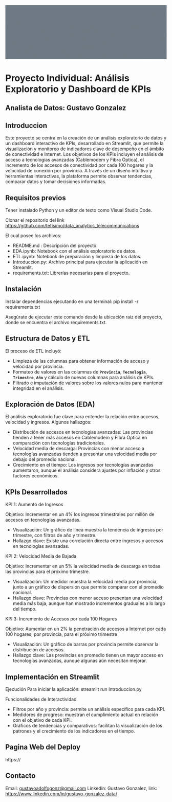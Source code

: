 ![DataConnect](./Imagen/Internet%20solutions.gif)

# Proyecto Individual: Análisis Exploratorio y Dashboard de KPIs

## Analista de Datos: Gustavo Gonzalez

## Introduccion

Este proyecto se centra en la creación de un análisis exploratorio de datos y un dashboard interactivo de KPIs, desarrollado en Streamlit, que permite la visualización y monitoreo de indicadores clave de desempeño en el ámbito de conectividad e Internet. Los objetivos de los KPIs incluyen el análisis de acceso a tecnologías avanzadas (Cablemodem y Fibra Óptica), el incremento de los accesos de conectividad por cada 100 hogares y la velocidad de conexión por provincia. A través de un diseño intuitivo y herramientas interactivas, la plataforma permite observar tendencias, comparar datos y tomar decisiones informadas.

## Requisitos previos

Tener instalado Python y un editor de texto como Visual Studio Code.

Clonar el repositorio del link https://github.com/tefisimo/data_analytics_telecommunications

El cual posee los archivos:
* README.md : Descripción del proyecto.
* EDA.ipynb: Notebook con el análisis exploratorio de datos.
* ETL.ipynb: Notebook de preparación y limpieza de los datos.
* Introduccion.py: Archivo principal para ejecutar la aplicación en Streamlit. 
* requirements.txt: Librerías necesarias para el proyecto.

## Instalación

Instalar dependencias ejecutando en una terminal: pip install -r requirements.txt

Asegúrate de ejecutar este comando desde la ubicación raíz del proyecto, donde se encuentra el archivo requirements.txt.

## Estructura de Datos y ETL

El proceso de ETL incluyó:

* Limpieza de las columnas para obtener información de acceso y velocidad por provincia.
* Formateo de valores en las columnas de **`Provincia`**, **`Tecnologia`**, **`Trimestre`**, **`Año`**  y cálculo de nuevas columnas para análisis de KPIs.
* Filtrado e imputación de valores sobre los valores nulos para mantener integridad en el análisis.

## Exploración de Datos (EDA)

El análisis exploratorio fue clave para entender la relación entre accesos, velocidad y ingresos. Algunos hallazgos:

* Distribución de accesos en tecnologías avanzadas: Las provincias tienden a tener más accesos en Cablemodem y Fibra Óptica en comparación con tecnologías tradicionales.
* Velocidad media de descarga: Provincias con menor acceso a tecnologías avanzadas tienden a presentar una velocidad media por debajo del promedio nacional.
* Crecimiento en el tiempo: Los ingresos por tecnologías avanzadas aumentaron, aunque el análisis considera ajustes por inflación y otros factores económicos.

## KPIs Desarrollados

KPI 1: Aumento de Ingresos

Objetivo: Incrementar en un 4% los ingresos trimestrales por millón de accesos en tecnologías avanzadas.

* Visualización: Un gráfico de línea muestra la tendencia de ingresos por trimestre, con filtros de año y trimestre.
* Hallazgo clave: Existe una correlación directa entre ingresos y accesos en tecnologías avanzadas.

KPI 2: Velocidad Media de Bajada

Objetivo: Incrementar en un 5% la velocidad media de descarga en todas las provincias para el próximo trimestre.

* Visualización: Un medidor muestra la velocidad media por provincia, junto a un gráfico de dispersión que permite comparar con el promedio nacional.
* Hallazgo clave: Provincias con menor acceso presentan una velocidad media más baja, aunque han mostrado incrementos graduales a lo largo del tiempo.

KPI 3: Incremento de Accesos por cada 100 Hogares

Objetivo: Aumentar en un 2% la penetración de accesos a Internet por cada 100 hogares, por provincia, para el próximo trimestre

* Visualización: Un gráfico de barras por provincia permite observar la distribución de accesos.
* Hallazgo clave: Las provincias en promedio tienen un mayor acceso en tecnologías avanzadas, aunque algunas aún necesitan mejorar.

## Implementación en Streamlit
Ejecución
Para iniciar la aplicación: streamlit run Introduccion.py

Funcionalidades de Interactividad

* Filtros por año y provincia: permite un análisis específico para cada KPI.
* Medidores de progreso: muestran el cumplimiento actual en relación con el objetivo de cada KPI.
* Gráficos de tendencias y comparativos: facilitan la visualización de los patrones y el crecimiento de los indicadores en el tiempo.

## Pagina Web del Deploy
https://

## Contacto
Email: gustavoadolfogonz@gmail.com
Linkedin: Gustavo Gonzalez, link: https://www.linkedin.com/in/gustavo-gonzalez-data/